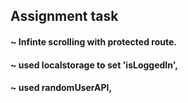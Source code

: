 ## Assignment task 
#### ~ Infinte scrolling with protected route.
#### ~ used localstorage to set 'isLoggedIn',
#### ~ used randomUserAPI,

